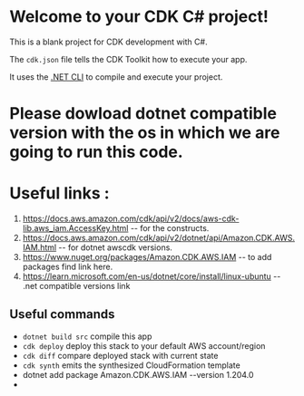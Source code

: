 # Welcome to your CDK C# project!

This is a blank project for CDK development with C#.

The `cdk.json` file tells the CDK Toolkit how to execute your app.

It uses the [.NET CLI](https://docs.microsoft.com/dotnet/articles/core/) to compile and execute your project.


# Please dowload dotnet compatible version with the os in which we are going to run this code.
# Useful links :
  1. https://docs.aws.amazon.com/cdk/api/v2/docs/aws-cdk-lib.aws_iam.AccessKey.html  -- for the constructs.
  2. https://docs.aws.amazon.com/cdk/api/v2/dotnet/api/Amazon.CDK.AWS.IAM.html    -- for dotnet awscdk versions.
  3. https://www.nuget.org/packages/Amazon.CDK.AWS.IAM  --  to add packages find link here.
  4. https://learn.microsoft.com/en-us/dotnet/core/install/linux-ubuntu  -- .net compatible versions link
  

## Useful commands

* `dotnet build src` compile this app
* `cdk deploy`       deploy this stack to your default AWS account/region
* `cdk diff`         compare deployed stack with current state
* `cdk synth`        emits the synthesized CloudFormation template
* dotnet add package Amazon.CDK.AWS.IAM --version 1.204.0
* 
